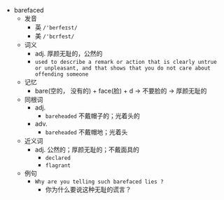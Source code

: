 - barefaced
  - 发音
    - 英 `/'berfeɪst/`
    - 美 `/'bɛrfest/`
  - 词义
    - adj. 厚颜无耻的，公然的
    - `used to describe a remark or action that is clearly untrue or unpleasant, and that shows that you do not care about offending someone`
  - 记忆
    - bare(空的， 没有的) + face(脸) + d → 不要脸的 → 厚颜无耻的
  - 同根词
    - adj.
      - `bareheaded` 不戴帽子的；光着头的
    - adv.
      - `bareheaded` 不戴帽地；光着头
  - 近义词
    - adj. 公然的；厚颜无耻的；不戴面具的
      - `declared`
      - `flagrant`
  - 例句
    - `Why are you telling such barefaced lies ?`
      - 你为什么要说这种无耻的谎言？

